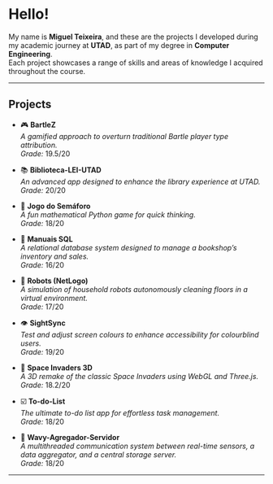# Hello!

My name is **Miguel Teixeira**, and these are the projects I developed during my academic journey at **UTAD**, as part of my degree in **Computer Engineering**.  
Each project showcases a range of skills and areas of knowledge I acquired throughout the course.

---

## Projects

- 🎮 **BartleZ**  
  *A gamified approach to overturn traditional Bartle player type attribution.*  
  *Grade:* 19.5/20

- 📚 **Biblioteca-LEI-UTAD**  
  *An advanced app designed to enhance the library experience at UTAD.*  
  *Grade:* 20/20

- 🚦 **Jogo do Semáforo**  
  *A fun mathematical Python game for quick thinking.*  
  *Grade:* 18/20

- 📖 **Manuais SQL**  
  *A relational database system designed to manage a bookshop’s inventory and sales.*  
  *Grade:* 16/20

- 🤖 **Robots (NetLogo)**  
  *A simulation of household robots autonomously cleaning floors in a virtual environment.*  
  *Grade:* 17/20

- 👁️ **SightSync**  
  *Test and adjust screen colours to enhance accessibility for colourblind users.*  
  *Grade:* 19/20

- 👾 **Space Invaders 3D**  
  *A 3D remake of the classic Space Invaders using WebGL and Three.js.*  
  *Grade:* 18.2/20

- ☑️ **To-do-List**  
  *The ultimate to-do list app for effortless task management.*  
  *Grade:* 18/20

- 🌊 **Wavy-Agregador-Servidor**  
  *A multithreaded communication system between real-time sensors, a data aggregator, and a central storage server.*  
  *Grade:* 18/20

---

